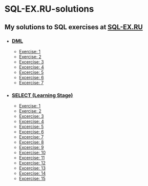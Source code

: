 # SQL-EX.RU-solutions
<!DOCTYPE html>
<html>
	<head>
	</head>
	<body>
		<h2>My solutions to SQL exercises at <a href="http://www.sql-ex.ru">SQL-EX.RU</a></h2>
		<ul>			
			<li><h3><a href="https://github.com/dat-mc/SQL-EX.RU-solutions/tree/main/DML)">DML</a></h3>
				<ul>
					<li><a href="https://github.com/dat-mc/SQL-EX.RU-solutions/blob/main/DML/Exercise:%201.sql">Exercise: 1</a></li>
					<li><a href="https://github.com/dat-mc/SQL-EX.RU-solutions/blob/main/DML/Exercise:%202.sql">Exercise: 2</a></li>
					<li><a href="https://github.com/dat-mc/SQL-EX.RU-solutions/blob/main/DML/Exercise:%203.sql">Excercise: 3</a></li>
					<li><a href="https://github.com/dat-mc/SQL-EX.RU-solutions/blob/main/DML/Exercise:%204.sql">Excercise: 4</a></li>
					<li><a href="https://github.com/dat-mc/SQL-EX.RU-solutions/blob/main/DML/Exercise:%205.sql">Excercise: 5</a></li>
					<li><a href="https://github.com/dat-mc/SQL-EX.RU-solutions/blob/main/DML/Exercise:%206.sql">Excercise: 6</a></li>
					<li><a href="https://github.com/dat-mc/SQL-EX.RU-solutions/blob/main/DML/Exercise:%207.sql">Excercise: 7</a></li>
				</ul>
			</li>
			<li><h3><a href="https://github.com/dat-mc/SQL-EX.RU-solutions/tree/main/SELECT%20(learning%20stage)">SELECT (Learning Stage)</a></h3>
				<ul>
					<li><a href="https://github.com/dat-mc/SQL-EX.RU-solutions/blob/main/SELECT%20(learning%20stage)/Exercise:%201.sql">Exercise: 1</a></li>
					<li><a href="https://github.com/dat-mc/SQL-EX.RU-solutions/blob/main/SELECT%20(learning%20stage)/Exercise:%202.sql">Exercise: 2</a></li>
					<li><a href="https://github.com/dat-mc/SQL-EX.RU-solutions/blob/main/SELECT%20(learning%20stage)/Exercise:%203.sql">Excercise: 3</a></li>
					<li><a href="https://github.com/dat-mc/SQL-EX.RU-solutions/blob/main/SELECT%20(learning%20stage)/Exercise:%204.sql">Excercise: 4</a></li>
					<li><a href="https://github.com/dat-mc/SQL-EX.RU-solutions/blob/main/SELECT%20(learning%20stage)/Exercise:%205.sql">Excercise: 5</a></li>
					<li><a href="https://github.com/dat-mc/SQL-EX.RU-solutions/blob/main/SELECT%20(learning%20stage)/Exercise:%206.sql">Excercise: 6</a></li>
					<li><a href="https://github.com/dat-mc/SQL-EX.RU-solutions/blob/main/SELECT%20(learning%20stage)/Exercise:%207.sql">Excercise: 7</a></li>
					<li><a href="https://github.com/dat-mc/SQL-EX.RU-solutions/blob/main/SELECT%20(learning%20stage)/Exercise:%208.sql">Excercise: 8</a></li>
					<li><a href="https://github.com/dat-mc/SQL-EX.RU-solutions/blob/main/SELECT%20(learning%20stage)/Exercise:%209.sql">Excercise: 9</a></li>
					<li><a href="https://github.com/dat-mc/SQL-EX.RU-solutions/blob/main/SELECT%20(learning%20stage)/Exercise:%2010.sql">Excercise: 10</a></li>
					<li><a href="https://github.com/dat-mc/SQL-EX.RU-solutions/blob/main/SELECT%20(learning%20stage)/Exercise:%2011.sql">Excercise: 11</a></li>
					<li><a href="https://github.com/dat-mc/SQL-EX.RU-solutions/blob/main/SELECT%20(learning%20stage)/Exercise:%2012.sql">Excercise: 12</a></li>
					<li><a href="https://github.com/dat-mc/SQL-EX.RU-solutions/blob/main/SELECT%20(learning%20stage)/Exercise:%2013.sql">Excercise: 13</a></li>
					<li><a href="https://github.com/dat-mc/SQL-EX.RU-solutions/blob/main/SELECT%20(learning%20stage)/Exercise:%2014.sql">Excercise: 14</a></li>
					<li><a href="https://github.com/dat-mc/SQL-EX.RU-solutions/blob/main/SELECT%20(learning%20stage)/Exercise:%2015.sql">Excercise: 15</a></li>
				</ul>
			</li>			
		</ul>
	</body>
</html>
